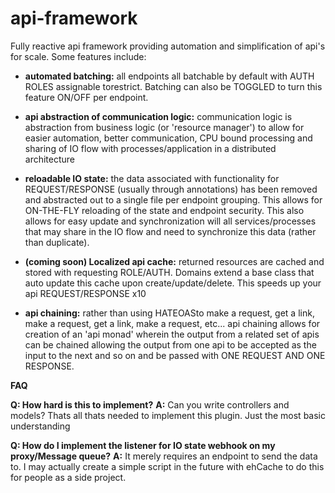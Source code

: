 # api-framework

Fully reactive api framework providing automation and simplification of api's for scale. Some features include:

- **automated batching:** all endpoints all batchable by default with AUTH ROLES assignable torestrict. Batching can also be TOGGLED to turn this feature ON/OFF per endpoint.

- **api abstraction of communication logic:** communication logic is abstraction from business logic (or 'resource manager') to allow for easier automation, better communication, CPU bound processing and sharing of IO flow with processes/application in a distributed architecture

- **reloadable IO state:** the data associated with functionality for REQUEST/RESPONSE (usually through annotations) has been removed and abstracted out to a single file per endpoint grouping. This allows for ON-THE-FLY reloading of the state and endpoint security. This also allows for easy update and synchronization will all services/processes that may share in the IO flow and need to synchronize this data (rather than duplicate).

- **(coming soon) Localized api cache:** returned resources are cached and stored with requesting ROLE/AUTH. Domains extend a base class that auto update this cache upon create/update/delete. This speeds up your api REQUEST/RESPONSE x10

- **api chaining:** rather than using HATEOASto make a request, get a link, make a request, get a link, make a request, etc... api chaining allows for creation of an 'api monad' wherein the output from a related set of apis can be chained allowing the output from one api to be accepted as the input to the next and so on and be passed with ONE REQUEST AND ONE RESPONSE.

**FAQ**

**Q: How hard is this to implement?**
**A:** Can you write controllers and models? Thats all thats needed to implement this plugin. Just the most basic understanding

**Q: How do I implement the listener for IO state webhook on my proxy/Message queue?**
**A:** It merely requires an endpoint to send the data to. I may actually create a simple script in the future with ehCache to do this for people as a side project.
